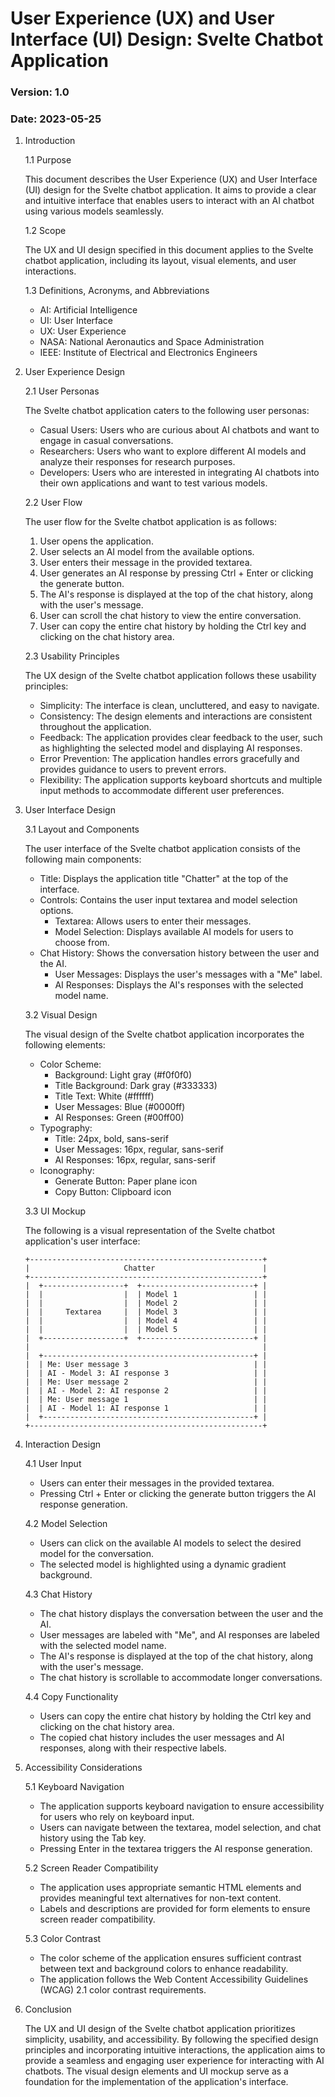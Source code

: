 # User Experience (UX) and User Interface (UI) Design: Svelte Chatbot Application

### Version: 1.0
### Date: 2023-05-25

1. Introduction

   1.1 Purpose

      This document describes the User Experience (UX) and User Interface (UI) design for the Svelte chatbot application. It aims to provide a clear and intuitive interface that enables users to interact with an AI chatbot using various models seamlessly.

   1.2 Scope

      The UX and UI design specified in this document applies to the Svelte chatbot application, including its layout, visual elements, and user interactions.

   1.3 Definitions, Acronyms, and Abbreviations

      - AI: Artificial Intelligence
      - UI: User Interface
      - UX: User Experience
      - NASA: National Aeronautics and Space Administration
      - IEEE: Institute of Electrical and Electronics Engineers

2. User Experience Design

   2.1 User Personas

      The Svelte chatbot application caters to the following user personas:

      - Casual Users: Users who are curious about AI chatbots and want to engage in casual conversations.
      - Researchers: Users who want to explore different AI models and analyze their responses for research purposes.
      - Developers: Users who are interested in integrating AI chatbots into their own applications and want to test various models.

   2.2 User Flow

      The user flow for the Svelte chatbot application is as follows:

      1. User opens the application.
      2. User selects an AI model from the available options.
      3. User enters their message in the provided textarea.
      4. User generates an AI response by pressing Ctrl + Enter or clicking the generate button.
      5. The AI's response is displayed at the top of the chat history, along with the user's message.
      6. User can scroll the chat history to view the entire conversation.
      7. User can copy the entire chat history by holding the Ctrl key and clicking on the chat history area.

   2.3 Usability Principles

      The UX design of the Svelte chatbot application follows these usability principles:

      - Simplicity: The interface is clean, uncluttered, and easy to navigate.
      - Consistency: The design elements and interactions are consistent throughout the application.
      - Feedback: The application provides clear feedback to the user, such as highlighting the selected model and displaying AI responses.
      - Error Prevention: The application handles errors gracefully and provides guidance to users to prevent errors.
      - Flexibility: The application supports keyboard shortcuts and multiple input methods to accommodate different user preferences.

3. User Interface Design

   3.1 Layout and Components

      The user interface of the Svelte chatbot application consists of the following main components:

      - Title: Displays the application title "Chatter" at the top of the interface.
      - Controls: Contains the user input textarea and model selection options.
        - Textarea: Allows users to enter their messages.
        - Model Selection: Displays available AI models for users to choose from.
      - Chat History: Shows the conversation history between the user and the AI.
        - User Messages: Displays the user's messages with a "Me" label.
        - AI Responses: Displays the AI's responses with the selected model name.

   3.2 Visual Design

      The visual design of the Svelte chatbot application incorporates the following elements:

      - Color Scheme:
        - Background: Light gray (#f0f0f0)
        - Title Background: Dark gray (#333333)
        - Title Text: White (#ffffff)
        - User Messages: Blue (#0000ff)
        - AI Responses: Green (#00ff00)
      - Typography:
        - Title: 24px, bold, sans-serif
        - User Messages: 16px, regular, sans-serif
        - AI Responses: 16px, regular, sans-serif
      - Iconography:
        - Generate Button: Paper plane icon
        - Copy Button: Clipboard icon

   3.3 UI Mockup

      The following is a visual representation of the Svelte chatbot application's user interface:

      ```
      +----------------------------------------------------+
      |                     Chatter                        |
      +----------------------------------------------------+
      |  +------------------+  +-------------------------+ |
      |  |                  |  | Model 1                 | |
      |  |                  |  | Model 2                 | |
      |  |     Textarea     |  | Model 3                 | |
      |  |                  |  | Model 4                 | |
      |  |                  |  | Model 5                 | |
      |  +------------------+  +-------------------------+ |
      |                                                    |
      |  +-----------------------------------------------+ |
      |  | Me: User message 3                            | |
      |  | AI - Model 3: AI response 3                   | |
      |  | Me: User message 2                            | |
      |  | AI - Model 2: AI response 2                   | |
      |  | Me: User message 1                            | |
      |  | AI - Model 1: AI response 1                   | |
      |  +-----------------------------------------------+ |
      +----------------------------------------------------+
      ```

4. Interaction Design

   4.1 User Input

      - Users can enter their messages in the provided textarea.
      - Pressing Ctrl + Enter or clicking the generate button triggers the AI response generation.

   4.2 Model Selection

      - Users can click on the available AI models to select the desired model for the conversation.
      - The selected model is highlighted using a dynamic gradient background.

   4.3 Chat History

      - The chat history displays the conversation between the user and the AI.
      - User messages are labeled with "Me", and AI responses are labeled with the selected model name.
      - The AI's response is displayed at the top of the chat history, along with the user's message.
      - The chat history is scrollable to accommodate longer conversations.

   4.4 Copy Functionality

      - Users can copy the entire chat history by holding the Ctrl key and clicking on the chat history area.
      - The copied chat history includes the user messages and AI responses, along with their respective labels.

5. Accessibility Considerations

   5.1 Keyboard Navigation

      - The application supports keyboard navigation to ensure accessibility for users who rely on keyboard input.
      - Users can navigate between the textarea, model selection, and chat history using the Tab key.
      - Pressing Enter in the textarea triggers the AI response generation.

   5.2 Screen Reader Compatibility

      - The application uses appropriate semantic HTML elements and provides meaningful text alternatives for non-text content.
      - Labels and descriptions are provided for form elements to ensure screen reader compatibility.

   5.3 Color Contrast

      - The color scheme of the application ensures sufficient contrast between text and background colors to enhance readability.
      - The application follows the Web Content Accessibility Guidelines (WCAG) 2.1 color contrast requirements.

6. Conclusion

   The UX and UI design of the Svelte chatbot application prioritizes simplicity, usability, and accessibility. By following the specified design principles and incorporating intuitive interactions, the application aims to provide a seamless and engaging user experience for interacting with AI chatbots. The visual design elements and UI mockup serve as a foundation for the implementation of the application's interface.